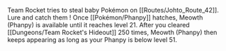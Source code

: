 Team Rocket tries to steal baby Pokémon on [[Routes/Johto_Route_42]]. Lure and catch them !
Once [[Pokémon/Phanpy]] hatches, Meowth (Phanpy) is available until it reaches level 21.
After you cleared [[Dungeons/Team Rocket's Hideout]] 250 times, Meowth (Phanpy) then keeps appearing as long as your Phanpy is below level 51.